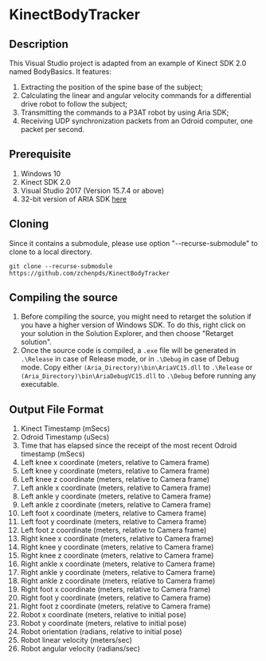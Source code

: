 # KinectBodyTracker

## Description
This Visual Studio project is adapted from an example of Kinect SDK 2.0 named BodyBasics. It features:
1. Extracting the position of the spine base of the subject;
1. Calculating the linear and angular velocity commands for a differential drive robot to follow the subject;
1. Transmitting the commands to a P3AT robot by using Aria SDK;
1. Receiving UDP synchronization packets from an Odroid computer, one packet per second.


## Prerequisite
1. Windows 10
1. Kinect SDK 2.0
1. Visual Studio 2017 (Version 15.7.4 or above)
1. 32-bit version of ARIA SDK [here](http://robots.mobilerobots.com/wiki/ARIA)

## Cloning
Since it contains a submodule, please use option "--recurse-submodule" to clone to a local directory.
```
git clone --recurse-submodule https://github.com/zchenpds/KinectBodyTracker
```

## Compiling the source
1. Before compiling the source, you might need to retarget the solution if you have a higher version of Windows SDK. To do this, right click on your solution in the Solution Explorer, and then choose "Retarget solution". 
1. Once the source code is compiled, a `.exe` file will be generated in `.\Release` in case of Release mode, or in `.\Debug` in case of Debug mode. Copy either `(Aria_Directory)\bin\AriaVC15.dll` to `.\Release` or `(Aria_Directory)\bin\AriaDebugVC15.dll` to `.\Debug` before running any executable.


## Output File Format
1. Kinect Timestamp (mSecs)
1. Odroid Timestamp (uSecs)
1. Time that has elapsed since the receipt of the most recent Odroid timestamp (mSecs)
1. Left knee x coordinate (meters, relative to Camera frame)
1. Left knee y coordinate (meters, relative to Camera frame)
1. Left knee z coordinate (meters, relative to Camera frame)
1. Left ankle x coordinate (meters, relative to Camera frame)
1. Left ankle y coordinate (meters, relative to Camera frame)
1. Left ankle z coordinate (meters, relative to Camera frame)
1. Left foot x coordinate (meters, relative to Camera frame)
1. Left foot y coordinate (meters, relative to Camera frame)
1. Left foot z coordinate (meters, relative to Camera frame)
1. Right knee x coordinate (meters, relative to Camera frame)
1. Right knee y coordinate (meters, relative to Camera frame)
1. Right knee z coordinate (meters, relative to Camera frame)
1. Right ankle x coordinate (meters, relative to Camera frame)
1. Right ankle y coordinate (meters, relative to Camera frame)
1. Right ankle z coordinate (meters, relative to Camera frame)
1. Right foot x coordinate (meters, relative to Camera frame)
1. Right foot y coordinate (meters, relative to Camera frame)
1. Right foot z coordinate (meters, relative to Camera frame)
1. Robot x coordinate (meters, relative to initial pose)
1. Robot y coordinate (meters, relative to initial pose)
1. Robot orientation (radians, relative to initial pose)
1. Robot linear velocity (meters/sec)
1. Robot angular velocity (radians/sec)